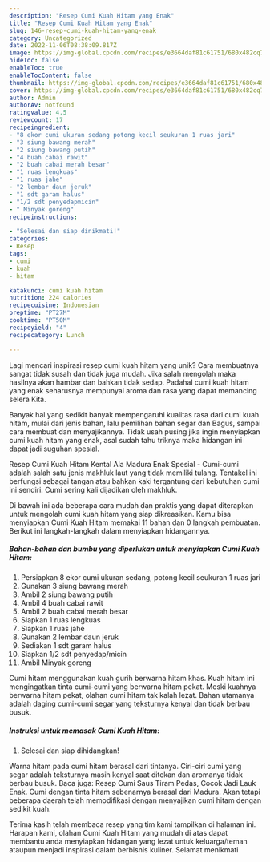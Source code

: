 ```yaml
---
description: "Resep Cumi Kuah Hitam yang Enak"
title: "Resep Cumi Kuah Hitam yang Enak"
slug: 146-resep-cumi-kuah-hitam-yang-enak
category: Uncategorized
date: 2022-11-06T08:38:09.817Z
image: https://img-global.cpcdn.com/recipes/e3664daf81c61751/680x482cq70/cumi-kuah-hitam-foto-resep-utama.jpg
hideToc: false
enableToc: true
enableTocContent: false
thumbnail: https://img-global.cpcdn.com/recipes/e3664daf81c61751/680x482cq70/cumi-kuah-hitam-foto-resep-utama.jpg
cover: https://img-global.cpcdn.com/recipes/e3664daf81c61751/680x482cq70/cumi-kuah-hitam-foto-resep-utama.jpg
author: Admin
authorAv: notfound
ratingvalue: 4.5
reviewcount: 17
recipeingredient:
- "8 ekor cumi ukuran sedang potong kecil seukuran 1 ruas jari"
- "3 siung bawang merah"
- "2 siung bawang putih"
- "4 buah cabai rawit"
- "2 buah cabai merah besar"
- "1 ruas lengkuas"
- "1 ruas jahe"
- "2 lembar daun jeruk"
- "1 sdt garam halus"
- "1/2 sdt penyedapmicin"
- " Minyak goreng"
recipeinstructions:

- "Selesai dan siap dinikmati!"
categories:
- Resep
tags:
- cumi
- kuah
- hitam

katakunci: cumi kuah hitam 
nutrition: 224 calories
recipecuisine: Indonesian
preptime: "PT27M"
cooktime: "PT50M"
recipeyield: "4"
recipecategory: Lunch

---
```





Lagi mencari inspirasi resep cumi kuah hitam yang unik? Cara membuatnya sangat tidak susah dan tidak juga mudah. Jika salah mengolah maka hasilnya akan hambar dan bahkan tidak sedap. Padahal cumi kuah hitam yang enak seharusnya mempunyai aroma dan rasa yang dapat memancing selera Kita.





Banyak hal yang sedikit banyak mempengaruhi kualitas rasa dari cumi kuah hitam, mulai dari jenis bahan, lalu pemilihan bahan segar dan Bagus, sampai cara membuat dan menyajikannya. Tidak usah pusing jika ingin menyiapkan cumi kuah hitam yang enak,      asal sudah tahu triknya maka hidangan ini dapat jadi suguhan spesial.














Resep Cumi Kuah Hitam Kental Ala Madura Enak Spesial - Cumi-cumi adalah salah satu jenis makhluk laut yang tidak memiliki tulang. Tentakel ini berfungsi sebagai tangan atau bahkan kaki tergantung dari kebutuhan cumi ini sendiri. Cumi sering kali dijadikan oleh makhluk.






Di bawah ini ada beberapa cara mudah dan praktis yang dapat diterapkan untuk mengolah cumi kuah hitam yang siap dikreasikan. Kamu bisa menyiapkan Cumi Kuah Hitam memakai 11 bahan dan 0 langkah pembuatan. Berikut ini langkah-langkah dalam menyiapkan hidangannya.

<!--inarticleads1-->

##### Bahan-bahan dan bumbu yang diperlukan untuk menyiapkan Cumi Kuah Hitam:

1. Persiapkan 8 ekor cumi ukuran sedang, potong kecil seukuran 1 ruas jari
1. Gunakan 3 siung bawang merah
1. Ambil 2 siung bawang putih
1. Ambil 4 buah cabai rawit
1. Ambil 2 buah cabai merah besar
1. Siapkan 1 ruas lengkuas
1. Siapkan 1 ruas jahe
1. Gunakan 2 lembar daun jeruk
1. Sediakan 1 sdt garam halus
1. Siapkan 1/2 sdt penyedap/micin
1. Ambil  Minyak goreng


Cumi hitam menggunakan kuah gurih berwarna hitam khas. Kuah hitam ini mengingatkan tinta cumi-cumi yang berwarna hitam pekat. Meski kuahnya berwarna hitam pekat, olahan cumi hitam tak kalah lezat. Bahan utamanya adalah daging cumi-cumi segar yang teksturnya kenyal dan tidak berbau busuk. 

<!--inarticleads2-->

##### Instruksi untuk memasak Cumi Kuah Hitam:


1. Selesai dan siap dihidangkan!

Warna hitam pada cumi hitam berasal dari tintanya. Ciri-ciri cumi yang segar adalah teksturnya masih kenyal saat ditekan dan aromanya tidak berbau busuk. Baca juga: Resep Cumi Saus Tiram Pedas, Cocok Jadi Lauk Enak. Cumi dengan tinta hitam sebenarnya berasal dari Madura. Akan tetapi beberapa daerah telah memodifikasi dengan menyajikan cumi hitam dengan sedikit kuah. 

Terima kasih telah membaca resep yang tim kami tampilkan di halaman ini. Harapan kami, olahan Cumi Kuah Hitam yang mudah di atas dapat membantu anda menyiapkan hidangan yang lezat untuk keluarga/teman ataupun menjadi inspirasi dalam berbisnis kuliner. Selamat menikmati
